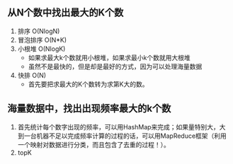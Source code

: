 ## 	从N个数中找出最大的K个数
1. 排序 O(NlogN)
2. 冒泡排序 O(N*K)
3. 小根堆 O(NlogK)
	- 如果求最大k个数就用小根堆，如果求最小k个数就用大根堆
	- 虽然不是最快的，但是却是最好的方式，因为可以处理海量数据
4. 快排 O(N)
	- 首先要把求最大的K个数转为求第K大的数。
	
## 海量数据中，找出出现频率最大的k个数
1. 首先统计每个数字出现的频率，可以用HashMap来完成；如果量特别大，大到一台机器不足以完成频率计算的过程的话，可以用MapReduce框架（利用一个映射对数据进行分类，而且包含了去重的过程！）。
2. topK

